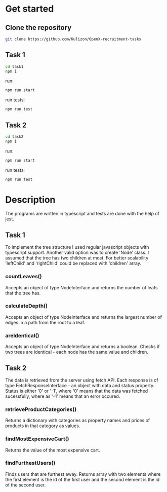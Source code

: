# Get started

## Clone the repository

```bash
git clone https://github.com/Kulizon/OpenX-recruitment-tasks
```

## Task 1

```bash
cd task1
npm i
```

run:

```bash
npm run start
```

run tests:

```bash
npm run test
```

## Task 2

```bash
cd task2
npm i
```

run:

```bash
npm run start
```

run tests:

```bash
npm run test
```

# Description

The programs are written in typescript and tests are done with the help of jest.

## Task 1

To implement the tree structure I used regular javascript objects with typescript support.
Another valid option was to create 'Node' class.
I assumed that the tree has two children at most. For better scalability 'leftChild' and 'rightChild' could be replaced with 'children' array.

### countLeaves()

Accepts an object of type NodeInterface and returns the number of leafs that the tree has.

### calculateDepth()

Accepts an object of type NodeInterface and returns the largest number of edges in a path from the root to a leaf.

### areIdentical()

Accepts an object of type NodeInterface and returns a boolean. Checks if two trees are identical - each node has the same value and children.

## Task 2

The data is retrieved from the server using fetch API.
Each response is of type FetchResponseInterface - an object with data and status property.
Status is either '0' or '-1', where '0' means that the data was fetched sucessfully, where as '-1' means that an error occured.

### retrieveProductCategories()

Returns a dictionary with categories as property names and prices of products in that category as values.

### findMostExpensiveCart()

Returns the value of the most expensive cart.

### findFurthestUsers()

Finds users that are furthest away. Returns array with two elements where the first element is the id of the first user and the second element is the id of the second user.
